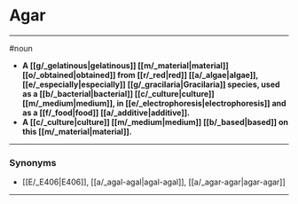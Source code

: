 # Agar
---
#noun
- **A [[g/_gelatinous|gelatinous]] [[m/_material|material]] [[o/_obtained|obtained]] from [[r/_red|red]] [[a/_algae|algae]], [[e/_especially|especially]] [[g/_gracilaria|Gracilaria]] species, used as a [[b/_bacterial|bacterial]] [[c/_culture|culture]] [[m/_medium|medium]], in [[e/_electrophoresis|electrophoresis]] and as a [[f/_food|food]] [[a/_additive|additive]].**
- **A [[c/_culture|culture]] [[m/_medium|medium]] [[b/_based|based]] on this [[m/_material|material]].**
---
### Synonyms
- [[E/_E406|E406]], [[a/_agal-agal|agal-agal]], [[a/_agar-agar|agar-agar]]
---
